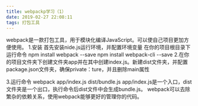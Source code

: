```yaml
---
title: webpackp学习（1）
date: 2019-02-27 22:08:11
tags: 打包工具
---
```

  webpack是一款打包工具，用于模块化编译JavaScript。可以使自己项目更加方便使用。
  1.安装
    首先安装nide.js运行环境，并配置环境变量
    在你的项目根目录下 运行命令 npm install webpack --save
                              npm install webpack-cli --save
  2.在你的项目文件夹下创建文件夹app并在其中创建index.js。新建dist文件夹，并配置package.json文件夹，确保private：ture，并且删除main属性

  3.运行命令 webpack app/index.js dist/bundle.js 
   app/index.js是一个入口，dist文件夹是一个出口，执行命令后dist文件中会生成bundle.js。
  webpack可以去除繁杂的依赖关系，使用webpack能够更好的管理你的代码。

